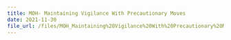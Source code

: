```yaml
---
title: MOH- Maintaining Vigilance With Precautionary Moves
date: 2021-11-30
file_url: /files/MOH_Maintaining%20Vigilance%20With%20Precautionary%20Moves_30%20Nov%202021.pdf
---
```

